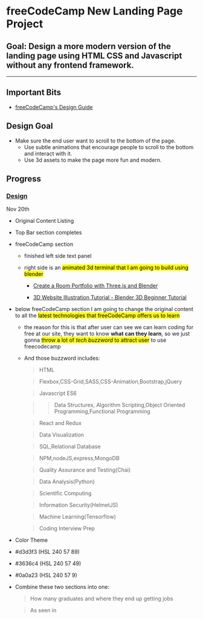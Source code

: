 # freeCodeCamp New Landing Page Project

## Goal: Design a more modern version of the landing page using HTML CSS and Javascript without any frontend framework.

---

## Important Bits

- [freeCodeCamp's Design Guide](https://design-style-guide.freecodecamp.org/)

## Design Goal

- Make sure the end user want to scroll to the bottom of the page.
  - Use subtle animations that encourage people to scroll to the bottom and interact with it.
  - Use 3d assets to make the page more fun and modern.

## Progress

### <u>**Design**</u>

Nov 20th

- Original Content Listing
- Top Bar section completes
- freeCodeCamp section

  - finished left side text panel
  - right side is an <mark>animated 3d terminal that I am going to build using blender</mark>

    - [Create a Room Portfolio with Three.js and Blender](https://www.youtube.com/watch?v=rxTb9ys834w)

    - [3D Website Illustration Tutorial - Blender 3D Beginner Tutorial](https://www.youtube.com/watch?v=3eRRR7IWZK4)

- below freeCodeCamp section I am going to change the original content to all the <mark>latest technologies that freeCodeCamp offers us to learn</mark>

  - the reason for this is that after user can see we can learn coding for free at our site, they want to know **what can they learn**, so we just gonna <mark>throw a lot of _tech buzzword_ to attract user</mark> to use freecodecamp
  - And those buzzword includes:

    > HTML

    > Flexbox,CSS-Grid,SASS,CSS-Animation,Bootstrap,jQuery

    > Javascript ES6

    > > Data Structures, Algorithm Scripting,Object Oriented Programming,Functional Programming

    > React and Redux

    > Data Visualization

    > SQL,Relational Database

    > NPM,nodeJS,express,MongoDB

    > Quality Assurance and Testing(Chai)

    > Data Analysis(Python)

    > Scientific Computing

    > Information Security(HelmetJS)

    > Machine Learning(Tensorflow)

    > Coding Interview Prep

* Color Theme

* #d3d3f3 (HSL 240 57 89)
* #3636c4 (HSL 240 57 49)
* #0a0a23 (HSL 240 57 9)

* Combine these two sections into one:

  > How many graduates and where they end up getting jobs

  > As seen in
